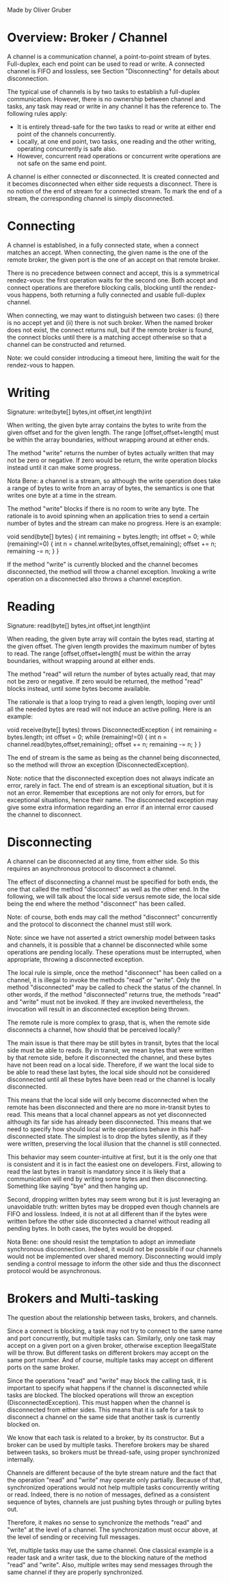 Made by Oliver Gruber
# Overview: Broker / Channel

A channel is a communication channel, a point-to-point stream of bytes.
Full-duplex, each end point can be used to read or write.
A connected channel is FIFO and lossless, see Section "Disconnecting"
for details about disconnection.

The typical use of channels is by two tasks to establish a full-duplex communication. However, there is no ownership between channel and tasks, any task may read or write in any channel it has the reference to. The following rules apply:

- It is entirely thread-safe for the two tasks to read or write at   either end point of the channels concurrently. 
- Locally, at one end point, two tasks, one reading and the other writing, operating concurrently is safe also. 
- However, concurrent read operations or concurrent write operations are not safe on the same end point.  

A channel is either connected or disconnected. It is created connected and it becomes disconnected when either side requests a disconnect. There is no notion of the end of stream for a connected stream. To mark the end of a stream, the corresponding channel is simply disconnected.

# Connecting

A channel is established, in a fully connected state, when a connect 
matches an accept. When connecting, the given name is the one of the remote broker, the given port is the one of an accept on that remote broker.

There is no precedence between connect and accept, this is a symmetrical rendez-vous: the first operation waits for the second one. Both accept and connect operations are therefore blocking calls, blocking until the rendez-vous happens, both returning a fully connected and usable full-duplex channel.

When connecting, we may want to distinguish between two cases:
(i) there is no accept yet and (ii) there is not such broker. 
When the named broker does not exist, the connect returns null, 
but if the remote broker is found, the connect blocks until 
there is a matching accept otherwise so that a channel can be
constructed and returned. 

Note: we could consider introducing a timeout here, limiting the wait for the rendez-vous to happen.

# Writing

Signature: write(byte[] bytes,int offset,int length)int

When writing, the given byte array contains the bytes to write
from the given offset and for the given length. The range [offset,offset+length[ must be within the array boundaries, without wrapping around at either ends. 

The method "write" returns the number of bytes actually written that
may not be zero or negative. If zero would be return, the write operation blocks instead until it can make some progress.

Nota Bene: a channel is a stream, so although the write operation 
does take a range of bytes to write from an array of bytes, the
semantics is one that writes one byte at a time in the stream.

The method "write" blocks if there is no room to write any byte.
The rationale is to avoid spinning when an application tries to send
a certain number of bytes and the stream can make no progress. 
Here is an example:

  void send(byte[] bytes) {
    int remaining = bytes.length;
    int offset = 0;
    while (remaining!=0) {
      int n = channel.write(bytes,offset,remaining);
      offset += n;
      remaining -= n;
    }
  }

If the method "write" is currently blocked and the channel becomes
disconnected, the method will throw a channel exception. Invoking a write operation on a disconnected also throws a channel exception.

# Reading

Signature: read(byte[] bytes,int offset,int length)int

When reading, the given byte array will contain the bytes read,
starting at the given offset. The given length provides the maximum number of bytes to read. The range [offset,offset+length[ must be within the array boundaries, without wrapping around at either ends.

The method "read" will return the number of bytes actually read, that may not be zero or negative. If zero would be returned, the method "read" blocks instead, until some bytes become available.

The rationale is that a loop trying to read a given length, looping over until all the needed bytes are read will not induce an active polling. Here is an example:

  void receive(byte[] bytes) throws DisconnectedException {
    int remaining = bytes.length;
    int offset = 0;
    while (remaining!=0) {
      int n = channel.read(bytes,offset,remaining);
      offset += n;
      remaining -= n;
    }
  }

The end of stream is the same as being as the channel being disconnected, so the method will throw an exception (DisconnectedException). 

Note: notice that the disconnected exception does not always indicate an error, rarely in fact. The end of stream is an exceptional situation, but it is not an error. Remember that exceptions are not only for errors, but for exceptional situations, hence their name.
The disconnected exception may give some extra information regarding an error if an internal error caused the channel to disconnect.   

# Disconnecting

A channel can be disconnected at any time, from either side. So this requires an asynchronous protocol to disconnect a channel. 

The effect of disconnecting a channel must be specified for both ends, the one that called the method "disconnect" as well as the other end. In the following, we will talk about the local side versus remote side, the local side being the end where the method "disconnect" has been called.

Note: of course, both ends may call the method "disconnect" concurrently and the protocol to disconnect the channel must still work.

Note: since we have not asserted a strict ownership model between tasks and channels, it is possible that a channel be disconnected
while some operations are pending locally. These operations must be interrupted, when appropriate, throwing a disconnected exception.

The local rule is simple, once the method "disconnect" has been called on a channel, it is illegal to invoke the methods "read" or "write". Only the method "disconnected" may be called to check the status of the channel. In other words, if the method "disconnected" returns true, the methods "read" and "write" must not be invoked. If they are invoked nevertheless, the invocation will result in an disconnected
exception being thrown.

The remote rule is more complex to grasp, that is, when the remote side disconnects a channel, how should that be perceived locally?

The main issue is that there may be still bytes in transit, bytes that the local side must be able to reads. By in transit, we mean bytes that were written by that remote side, before it disconnected the channel, and these bytes have not been read on a local side. 
Therefore, if we want the local side to be able to read these last bytes, the local side should not be considered disconnected until all these bytes have been read or the channel is locally disconnected.

This means that the local side will only become disconnected when the remote has been disconnected and there are no more in-transit bytes to read. This means that a local channel appears as not yet disconnected although its far side has already been disconnected. This means that we need to specify how should local write operations behave in 
this half-disconnected state. The simplest is to drop the bytes silently, as if they were written, preserving the local illusion that the channel is still connected. 

This behavior may seem counter-intuitive at first, but it is the only one that is consistent and it is in fact the easiest one on developers. First, allowing to read the last bytes in transit is mandatory since it is likely that a communication will end by writing some bytes and then disconnecting. Something like saying "bye" and 
then hanging up.

Second, dropping written bytes may seem wrong but it is just leveraging an unavoidable truth: written bytes may be dropped even though channels are FIFO and lossless. Indeed, it is not at all different than if the bytes were written before the other side disconnected a channel without reading all pending bytes. In both cases, the bytes would be dropped.

Nota Bene: one should resist the temptation to adopt an immediate synchronous disconnection. Indeed, it would not be possible if our channels would not be implemented over shared memory. Disconnecting would imply sending a control message to inform the other side and thus the disconnect protocol would be asynchronous. 

# Brokers and Multi-tasking

The question about the relationship between tasks, brokers, and channels.

Since a connect is blocking, a task may not try to connect to the same
name and port concurrently, but multiple tasks can. Similarly, only
one task may accept on a given port on a given broker, otherwise exception IleegalState will be throw. But different 
tasks on different brokers may accept on the same port number. And 
of course, multiple tasks may accept on different ports on the same
broker.

Since the operations "read" and "write" may block the calling task,
it is important to specify what happens if the channel is disconnected
while tasks are blocked. The blocked operations will throw an exception (DisconnectedException). This must happen when the channel is disconnected from either sides. This means that it is safe for a task to disconnect a channel on the same side that another task is currently blocked on.

We know that each task is related to a broker, by its constructor. But a broker can be used by multiple tasks. Therefore brokers may be shared between tasks, so brokers must be thread-safe, using proper synchronized internally.

Channels are different because of the byte stream nature and the fact that the operation "read" and "write" may operate only partially. Because of that, synchronized operations would not help multiple tasks concurrently writing or read. Indeed, there is no notion of messages, defined as a consistent sequence of bytes, channels are just pushing bytes through or pulling bytes out. 

Therefore, it makes no sense to synchronize the methods "read" and "write" at the level of a channel. The synchronization must occur above, at the level of sending or receiving full messages. 

Yet, multiple tasks may use the same channel. One classical example is a reader task and a writer task, due to the blocking nature of the method "read" and "write". Also, multiple writes may send messages through the same channel if they are properly synchronized.







